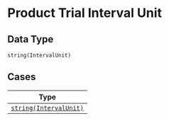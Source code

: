 
# Product Trial Interval Unit

## Data Type

`string(IntervalUnit)`

## Cases

| Type |
|  --- |
| [`string(IntervalUnit)`](../../../doc/models/containers/product-trial-interval-unit-case-0.md) |

